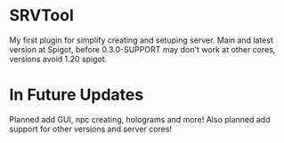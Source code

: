 # SRVTool
My first plugin for simplify creating and setuping server. Main and latest version at Spigot, before 0.3.0-SUPPORT may don't work at other cores, versions avoid 1.20 spigot. 

# In Future Updates
Planned add GUI, npc creating, holograms and more! 
Also planned add support for other versions and server cores! 